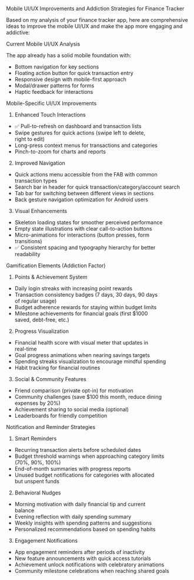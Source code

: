 Mobile UI/UX Improvements and Addiction Strategies for 
  Finance Tracker

  Based on my analysis of your finance tracker app, here are
  comprehensive ideas to improve the mobile UI/UX and make the
   app more engaging and addictive:

  Current Mobile UI/UX Analysis

  The app already has a solid mobile foundation with:
  - Bottom navigation for key sections
  - Floating action button for quick transaction entry
  - Responsive design with mobile-first approach
  - Modal/drawer patterns for forms
  - Haptic feedback for interactions

  Mobile-Specific UI/UX Improvements

  1. Enhanced Touch Interactions

  - ✅ Pull-to-refresh on dashboard and transaction lists
  - Swipe gestures for quick actions (swipe left to delete,       
  right to edit)
  - Long-press context menus for transactions and categories      
  - Pinch-to-zoom for charts and reports

  2. Improved Navigation

  - Quick actions menu accessible from the FAB with common        
  transaction types
  - Search bar in header for quick
  transaction/category/account search
  - Tab bar for switching between different views in sections     
  - Back gesture navigation optimization for Android users        

  3. Visual Enhancements

  - Skeleton loading states for smoother perceived performance    
  - Empty state illustrations with clear call-to-action
  buttons
  - Micro-animations for interactions (button presses, form       
  transitions)
  - ✅ Consistent spacing and typography hierarchy for better        
  readability

  Gamification Elements (Addiction Factor)

  1. Points & Achievement System

  - Daily login streaks with increasing point rewards
  - Transaction consistency badges (7 days, 30 days, 90 days      
  of regular usage)
  - Budget adherence rewards for staying within budget limits     
  - Milestone achievements for financial goals (first $1000       
  saved, debt-free, etc.)

  2. Progress Visualization

  - Financial health score with visual meter that updates in      
  real-time
  - Goal progress animations when nearing savings targets
  - Spending streaks visualization to encourage mindful
  spending
  - Habit tracking for financial routines

  3. Social & Community Features

  - Friend comparison (private opt-in) for motivation
  - Community challenges (save $100 this month, reduce dining     
  expenses by 20%)
  - Achievement sharing to social media (optional)
  - Leaderboards for friendly competition

  Notification and Reminder Strategies

  1. Smart Reminders

  - Recurring transaction alerts before scheduled dates
  - Budget threshold warnings when approaching category limits    
   (70%, 90%, 100%)
  - End-of-month summaries with progress reports
  - Unused budget notifications for categories with allocated     
  but unspent funds

  2. Behavioral Nudges

  - Morning motivation with daily financial tip and current       
  balance
  - Evening reflection with daily spending summary
  - Weekly insights with spending patterns and suggestions        
  - Personalized recommendations based on spending habits

  3. Engagement Notifications

  - App engagement reminders after periods of inactivity
  - New feature announcements with quick access tutorials
  - Achievement unlock notifications with celebratory
  animations
  - Community milestone celebrations when reaching shared
  goals
